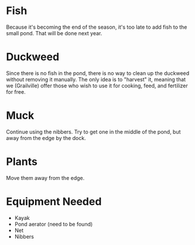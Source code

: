 <!--
.. title: p2016
.. slug: p2016
.. date: 2019-01-14 11:27:29 UTC-05:00
.. tags: 
.. category: 
.. link: 
.. description: 
.. type: text
-->
# Fish

Because it's becoming the end of the season, it's too late to add fish to the small pond.  That will be done next year.

# Duckweed

Since there is no fish in the pond, there is no way to clean up the duckweed without removing it manually.  The only idea is to "harvest" it, meaning that we (Grailville) offer those who wish to use it for cooking, feed, and fertilizer for free.

# Muck

Continue using the nibbers.  Try to get one in the middle of the pond, but away from the edge by the dock.

# Plants

Move them away from the edge.

# Equipment Needed

- Kayak
- Pond aerator (need to be found)
- Net
- Nibbers
